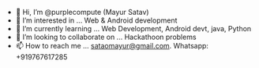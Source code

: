 - 👋 Hi, I’m @purplecompute (Mayur Satav)
- 👀 I’m interested in ... Web & Android development
- 🌱 I’m currently learning ... Web Development, Android devt, java, Python
- 💞️ I’m looking to collaborate on ... Hackathoon problems
- 📫 How to reach me ... sataomayur@gmail.com. Whatsapp: +919767617285

<!---
purplecompute/purplecompute is a ✨ special ✨ repository because its `README.md` (this file) appears on your GitHub profile.
You can click the Preview link to take a look at your changes.
--->
